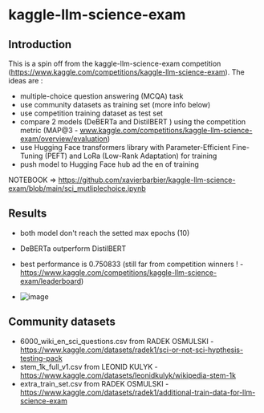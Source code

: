 # kaggle-llm-science-exam

## Introduction
This is a spin off from the kaggle-llm-science-exam competition (https://www.kaggle.com/competitions/kaggle-llm-science-exam).
The ideas are :
* multiple-choice question answering (MCQA) task
* use community datasets as training set (more info below)
* use competition training dataset as test set
* compare 2 models (DeBERTa and DistilBERT ) using the competition metric (MAP@3 - www.kaggle.com/competitions/kaggle-llm-science-exam/overview/evaluation)
* use Hugging Face transformers library with Parameter-Efficient Fine-Tuning (PEFT) and LoRa (Low-Rank Adaptation) for training
* push model to Hugging Face hub ad the en of training

NOTEBOOK => https://github.com/xavierbarbier/kaggle-llm-science-exam/blob/main/sci_mutliplechoice.ipynb

## Results
* both model don't reach the setted max epochs (10)
* DeBERTa outperform DistilBERT
* best performance is 0.750833 (still far from competition winners ! - https://www.kaggle.com/competitions/kaggle-llm-science-exam/leaderboard)

* ![image](https://github.com/xavierbarbier/kaggle-llm-science-exam/assets/51788432/97afbb77-2002-4342-bfd7-8cdaf0d96caf)

## Community datasets
* 6000_wiki_en_sci_questions.csv from RADEK OSMULSKI - https://www.kaggle.com/datasets/radek1/sci-or-not-sci-hypthesis-testing-pack
* stem_1k_full_v1.csv from LEONID KULYK - https://www.kaggle.com/datasets/leonidkulyk/wikipedia-stem-1k
* extra_train_set.csv from RADEK OSMULSKI - https://www.kaggle.com/datasets/radek1/additional-train-data-for-llm-science-exam
